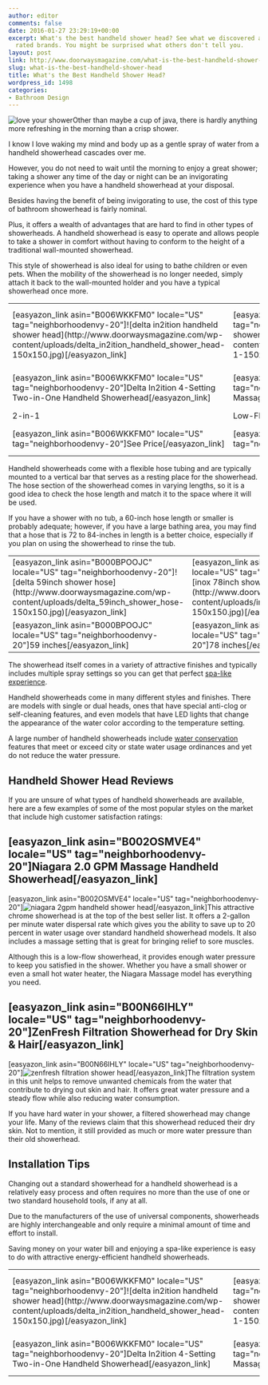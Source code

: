 ```yaml
---
author: editor
comments: false
date: 2016-01-27 23:29:19+00:00
excerpt: What's the best handheld shower head? See what we discovered about the top
  rated brands. You might be surprised what others don't tell you.
layout: post
link: http://www.doorwaysmagazine.com/what-is-the-best-handheld-shower-head/
slug: what-is-the-best-handheld-shower-head
title: What's the Best Handheld Shower Head?
wordpress_id: 1498
categories:
- Bathroom Design
---
```


![love your shower](http://www.doorwaysmagazine.com/wp-content/uploads/love_your_shower-300x200.jpg)Other than maybe a cup of java, there is hardly anything more refreshing in the morning than a crisp shower. 

I know I love waking my mind and body up as a gentle spray of water from a handheld showerhead cascades over me. 

However, you do not need to wait until the morning to enjoy a great shower; taking a shower any time of the day or night can be an invigorating experience when you have a handheld showerhead at your disposal.

Besides having the benefit of being invigorating to use, the cost of this type of bathroom showerhead is fairly nominal. 

Plus, it offers a wealth of advantages that are hard to find in other types of showerheads. A handheld showerhead is easy to operate and allows people to take a shower in comfort without having to conform to the height of a traditional wall-mounted showerhead. 

This style of showerhead is also ideal for using to bathe children or even pets. When the mobility of the showerhead is no longer needed, simply attach it back to the wall-mounted holder and you have a typical showerhead once more.

<table style="width:100%" >
<tr >

<td >[easyazon_link asin="B006WKKFM0" locale="US" tag="neighborhoodenvy-20"]![delta in2ition handheld shower head](http://www.doorwaysmagazine.com/wp-content/uploads/delta_in2ition_handheld_shower_head-150x150.jpg)[/easyazon_link]
</td>

<td >[easyazon_link asin="B002OSMVE4" locale="US" tag="neighborhoodenvy-20"]![niagara 2gpm handheld shower head](http://www.doorwaysmagazine.com/wp-content/uploads/niagara_2gpm_handheld_shower_head-1-150x150.jpg)[/easyazon_link]
</td>

<td >[easyazon_link asin="B00N66IHLY" locale="US" tag="neighborhoodenvy-20"]![zenfresh filtration shower head](http://www.doorwaysmagazine.com/wp-content/uploads/zenfresh_filtration_shower_head-150x150.jpg)[/easyazon_link]
</td>

<td >[easyazon_link asin="B004NXT3TE" locale="US" tag="neighborhoodenvy-20"]![ana bath dual shower head](http://www.doorwaysmagazine.com/wp-content/uploads/ana_bath_dual_shower_head-150x150.jpg)[/easyazon_link]
</td>
</tr>
<tr >

<td >[easyazon_link asin="B006WKKFM0" locale="US" tag="neighborhoodenvy-20"]Delta In2ition 4-Setting Two-in-One Handheld Showerhead[/easyazon_link]
</td>

<td >[easyazon_link asin="B002OSMVE4" locale="US" tag="neighborhoodenvy-20"]Niagara Chrome Handheld Massage Showerhead[/easyazon_link]
</td> 

<td >[easyazon_link asin="B00N66IHLY" locale="US" tag="neighborhoodenvy-20"]ZenFresh Filtration Shower Head[/easyazon_link]
</td>

<td >[easyazon_link asin="B004NXT3TE" locale="US" tag="neighborhoodenvy-20"]Ana Bath Handheld Shower and Showerhead Combo Shower System[/easyazon_link]
</td>
</tr>
<tr >

<td >2-in-1
</td> 

<td >Low-Flow
</td> 

<td >Filtered
</td>

<td >Dual
</td>
</tr>
<tr >

<td >[easyazon_link asin="B006WKKFM0" locale="US" tag="neighborhoodenvy-20"]See Price[/easyazon_link]
</td>

<td >[easyazon_link asin="B002OSMVE4" locale="US" tag="neighborhoodenvy-20"]See Price[/easyazon_link]
</td> 

<td >[easyazon_link asin="B00N66IHLY" locale="US" tag="neighborhoodenvy-20"]See Price[/easyazon_link]
</td>

<td >[easyazon_link asin="B004NXT3TE" locale="US" tag="neighborhoodenvy-20"]See Price[/easyazon_link]
</td>
</tr>
</table>

Handheld showerheads come with a flexible hose tubing and are typically mounted to a vertical bar that serves as a resting place for the showerhead. The hose section of the showerhead comes in varying lengths, so it is a good idea to check the hose length and match it to the space where it will be used. 

If you have a shower with no tub, a 60-inch hose length or smaller is probably adequate; however, if you have a large bathing area, you may find that a hose that is 72 to 84-inches in length is a better choice, especially if you plan on using the showerhead to rinse the tub. 

<table >
<tr >

<td >[easyazon_link asin="B000BPOOJC" locale="US" tag="neighborhoodenvy-20"]![delta 59inch shower hose](http://www.doorwaysmagazine.com/wp-content/uploads/delta_59inch_shower_hose-150x150.jpg)[/easyazon_link]
</td>

<td >[easyazon_link asin="B00AZVOF3M" locale="US" tag="neighborhoodenvy-20"]![inox 78inch shower hose](http://www.doorwaysmagazine.com/wp-content/uploads/inox_78inch_shower_hose-150x150.jpg)[/easyazon_link]
</td>

<td >[easyazon_link asin="B005KWCHFO" locale="US" tag="neighborhoodenvy-20"]![inox 100inch shower hose](http://www.doorwaysmagazine.com/wp-content/uploads/inox_100inch_shower_hose-150x150.jpg)[/easyazon_link]
</td>

<td >[easyazon_link asin="B00IHT9TSA" locale="US" tag="neighborhoodenvy-20"]![kes extra long replacement shower hose](http://www.doorwaysmagazine.com/wp-content/uploads/kes_extra_long_replacement_shower_hose-150x150.jpg)[/easyazon_link]
</td>
</tr>
<tr >

<td >[easyazon_link asin="B000BPOOJC" locale="US" tag="neighborhoodenvy-20"]59 inches[/easyazon_link]
</td>

<td >[easyazon_link asin="B00AZVOF3M" locale="US" tag="neighborhoodenvy-20"]78 inches[/easyazon_link]
</td>

<td >[easyazon_link asin="B005KWCHFO" locale="US" tag="neighborhoodenvy-20"]100 inches[/easyazon_link]
</td>

<td >[easyazon_link asin="B00IHT9TSA" locale="US" tag="neighborhoodenvy-20"]118 inches[/easyazon_link]
</td>
</tr>
</table>

The showerhead itself comes in a variety of attractive finishes and typically includes multiple spray settings so you can get that perfect [spa-like experience](http://spas.about.com/od/choosingaspa/a/goodspa.htm).

Handheld showerheads come in many different styles and finishes. There are models with single or dual heads, ones that have special anti-clog or self-cleaning features, and even models that have LED lights that change the appearance of the water color according to the temperature setting. 

A large number of handheld showerheads include [water conservation](http://www.epa.gov/greenhomes/ConserveWater.htm) features that meet or exceed city or state water usage ordinances and yet do not reduce the water pressure. 



## Handheld Shower Head Reviews



If you are unsure of what types of handheld showerheads are available, here are a few examples of some of the most popular styles on the market that include high customer satisfaction ratings:



## [easyazon_link asin="B002OSMVE4" locale="US" tag="neighborhoodenvy-20"]Niagara 2.0 GPM Massage Handheld Showerhead[/easyazon_link]



[easyazon_link asin="B002OSMVE4" locale="US" tag="neighborhoodenvy-20"]![niagara 2gpm handheld shower head](http://www.doorwaysmagazine.com/wp-content/uploads/niagara_2gpm_handheld_shower_head-1-150x150.jpg)[/easyazon_link]This attractive chrome showerhead is at the top of the best seller list. It offers a 2-gallon per minute water dispersal rate which gives you the ability to save up to 20 percent in water usage over standard handheld showerhead models. It also includes a massage setting that is great for bringing relief to sore muscles.

Although this is a low-flow showerhead, it provides enough water pressure to keep you satisfied in the shower. Whether you have a small shower or even a small hot water heater, the Niagara Massage model has everything you need. 



## [easyazon_link asin="B00N66IHLY" locale="US" tag="neighborhoodenvy-20"]ZenFresh Filtration Showerhead for Dry Skin & Hair[/easyazon_link]



[easyazon_link asin="B00N66IHLY" locale="US" tag="neighborhoodenvy-20"]![zenfresh filtration shower head](http://www.doorwaysmagazine.com/wp-content/uploads/zenfresh_filtration_shower_head-150x150.jpg)[/easyazon_link]The filtration system in this unit helps to remove unwanted chemicals from the water that contribute to drying out skin and hair. It offers great water pressure and a steady flow while also reducing water consumption.

If you have hard water in your shower, a filtered showerhead may change your life. Many of the reviews claim that this showerhead reduced their dry skin. Not to mention, it still provided as much or more water pressure than their old showerhead.



## Installation Tips



Changing out a standard showerhead for a handheld showerhead is a relatively easy process and often requires no more than the use of one or two standard household tools, if any at all. 

Due to the manufacturers of the use of universal components, showerheads are highly interchangeable and only require a minimal amount of time and effort to install. 

Saving money on your water bill and enjoying a spa-like experience is easy to do with attractive energy-efficient handheld showerheads. 

<table style="width:100%" >
<tr >

<td >[easyazon_link asin="B006WKKFM0" locale="US" tag="neighborhoodenvy-20"]![delta in2ition handheld shower head](http://www.doorwaysmagazine.com/wp-content/uploads/delta_in2ition_handheld_shower_head-150x150.jpg)[/easyazon_link]
</td>

<td >[easyazon_link asin="B002OSMVE4" locale="US" tag="neighborhoodenvy-20"]![niagara 2gpm handheld shower head](http://www.doorwaysmagazine.com/wp-content/uploads/niagara_2gpm_handheld_shower_head-1-150x150.jpg)[/easyazon_link]
</td>

<td >[easyazon_link asin="B00N66IHLY" locale="US" tag="neighborhoodenvy-20"]![zenfresh filtration shower head](http://www.doorwaysmagazine.com/wp-content/uploads/zenfresh_filtration_shower_head-150x150.jpg)[/easyazon_link]
</td>

<td >[easyazon_link asin="B004NXT3TE" locale="US" tag="neighborhoodenvy-20"]![ana bath dual shower head](http://www.doorwaysmagazine.com/wp-content/uploads/ana_bath_dual_shower_head-150x150.jpg)[/easyazon_link]
</td>
</tr>
<tr >

<td >[easyazon_link asin="B006WKKFM0" locale="US" tag="neighborhoodenvy-20"]Delta In2ition 4-Setting Two-in-One Handheld Showerhead[/easyazon_link]
</td>

<td >[easyazon_link asin="B002OSMVE4" locale="US" tag="neighborhoodenvy-20"]Niagara Chrome Handheld Massage Showerhead[/easyazon_link]
</td> 

<td >[easyazon_link asin="B00N66IHLY" locale="US" tag="neighborhoodenvy-20"]ZenFresh Filtration Shower Head[/easyazon_link]
</td>

<td >[easyazon_link asin="B004NXT3TE" locale="US" tag="neighborhoodenvy-20"]Ana Bath Handheld Shower and Showerhead Combo Shower System[/easyazon_link]
</td>
</tr>
</table>
